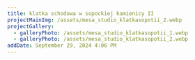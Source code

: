 ```yaml
---
title: klatka schodowa w sopockiej kamienicy II
projectMainImg: /assets/mesa_studio_klatkasopotii_2.webp
projectGallery:
  - galleryPhoto: /assets/mesa_studio_klatkasopotii_1.webp
  - galleryPhoto: /assets/mesa_studio_klatkasopotii_2.webp
addDate: September 29, 2024 4:06 PM
---
```

